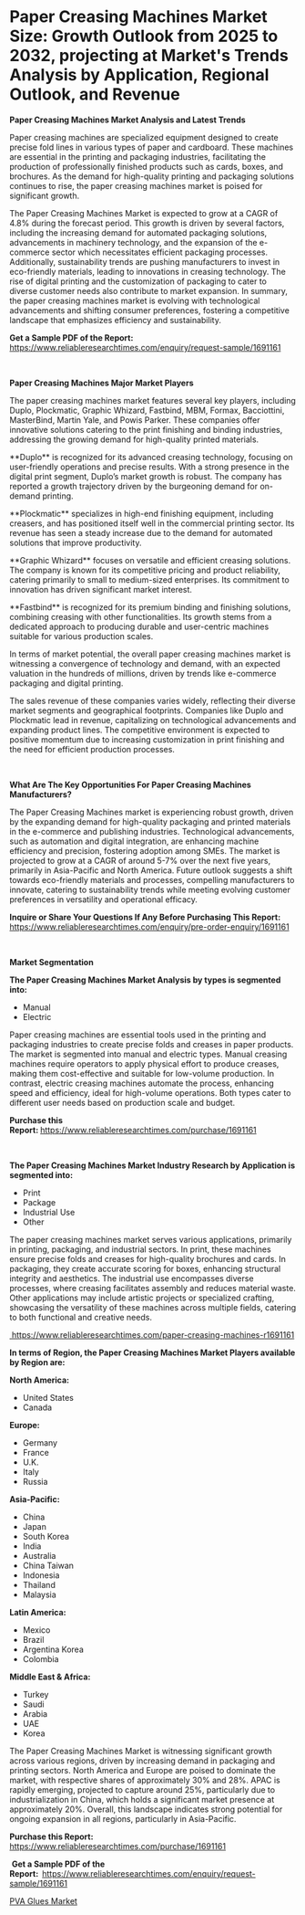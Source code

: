 <p><h1>Paper Creasing Machines Market Size: Growth Outlook from 2025 to 2032, projecting at Market's Trends Analysis by Application, Regional Outlook, and Revenue</h1></p><p><strong>Paper Creasing Machines Market Analysis and Latest Trends</strong></p>
<p><p>Paper creasing machines are specialized equipment designed to create precise fold lines in various types of paper and cardboard. These machines are essential in the printing and packaging industries, facilitating the production of professionally finished products such as cards, boxes, and brochures. As the demand for high-quality printing and packaging solutions continues to rise, the paper creasing machines market is poised for significant growth.</p><p>The Paper Creasing Machines Market is expected to grow at a CAGR of 4.8% during the forecast period. This growth is driven by several factors, including the increasing demand for automated packaging solutions, advancements in machinery technology, and the expansion of the e-commerce sector which necessitates efficient packaging processes. Additionally, sustainability trends are pushing manufacturers to invest in eco-friendly materials, leading to innovations in creasing technology. The rise of digital printing and the customization of packaging to cater to diverse customer needs also contribute to market expansion. In summary, the paper creasing machines market is evolving with technological advancements and shifting consumer preferences, fostering a competitive landscape that emphasizes efficiency and sustainability.</p></p>
<p><strong>Get a Sample PDF of the Report:&nbsp;</strong> <a href="https://www.reliableresearchtimes.com/enquiry/request-sample/1691161?utm_campaign=2203&utm_medium=2&utm_source=Github&utm_content=ia&utm_term=26032025&utm_id=paper-creasing-machines">https://www.reliableresearchtimes.com/enquiry/request-sample/1691161</a></p>
<p>&nbsp;</p>
<p><strong>Paper Creasing Machines Major Market Players</strong></p>
<p><p>The paper creasing machines market features several key players, including Duplo, Plockmatic, Graphic Whizard, Fastbind, MBM, Formax, Bacciottini, MasterBind, Martin Yale, and Powis Parker. These companies offer innovative solutions catering to the print finishing and binding industries, addressing the growing demand for high-quality printed materials.</p><p>**Duplo** is recognized for its advanced creasing technology, focusing on user-friendly operations and precise results. With a strong presence in the digital print segment, Duplo’s market growth is robust. The company has reported a growth trajectory driven by the burgeoning demand for on-demand printing.</p><p>**Plockmatic** specializes in high-end finishing equipment, including creasers, and has positioned itself well in the commercial printing sector. Its revenue has seen a steady increase due to the demand for automated solutions that improve productivity.</p><p>**Graphic Whizard** focuses on versatile and efficient creasing solutions. The company is known for its competitive pricing and product reliability, catering primarily to small to medium-sized enterprises. Its commitment to innovation has driven significant market interest.</p><p>**Fastbind** is recognized for its premium binding and finishing solutions, combining creasing with other functionalities. Its growth stems from a dedicated approach to producing durable and user-centric machines suitable for various production scales.</p><p>In terms of market potential, the overall paper creasing machines market is witnessing a convergence of technology and demand, with an expected valuation in the hundreds of millions, driven by trends like e-commerce packaging and digital printing.</p><p>The sales revenue of these companies varies widely, reflecting their diverse market segments and geographical footprints. Companies like Duplo and Plockmatic lead in revenue, capitalizing on technological advancements and expanding product lines. The competitive environment is expected to positive momentum due to increasing customization in print finishing and the need for efficient production processes.</p></p>
<p>&nbsp;</p>
<p><strong>What Are The Key Opportunities For Paper Creasing Machines Manufacturers?</strong></p>
<p><p>The Paper Creasing Machines market is experiencing robust growth, driven by the expanding demand for high-quality packaging and printed materials in the e-commerce and publishing industries. Technological advancements, such as automation and digital integration, are enhancing machine efficiency and precision, fostering adoption among SMEs. The market is projected to grow at a CAGR of around 5-7% over the next five years, primarily in Asia-Pacific and North America. Future outlook suggests a shift towards eco-friendly materials and processes, compelling manufacturers to innovate, catering to sustainability trends while meeting evolving customer preferences in versatility and operational efficacy.</p></p>
<p><strong>Inquire or Share Your Questions If Any Before Purchasing This Report:</strong> <a href="https://www.reliableresearchtimes.com/enquiry/pre-order-enquiry/1691161?utm_campaign=2203&utm_medium=2&utm_source=Github&utm_content=ia&utm_term=26032025&utm_id=paper-creasing-machines">https://www.reliableresearchtimes.com/enquiry/pre-order-enquiry/1691161</a></p>
<p>&nbsp;</p>
<p><strong>Market Segmentation</strong></p>
<p><strong>The Paper Creasing Machines Market Analysis by types is segmented into:</strong></p>
<p><ul><li>Manual</li><li>Electric</li></ul></p>
<p><p>Paper creasing machines are essential tools used in the printing and packaging industries to create precise folds and creases in paper products. The market is segmented into manual and electric types. Manual creasing machines require operators to apply physical effort to produce creases, making them cost-effective and suitable for low-volume production. In contrast, electric creasing machines automate the process, enhancing speed and efficiency, ideal for high-volume operations. Both types cater to different user needs based on production scale and budget.</p></p>
<p><strong>Purchase this Report:&nbsp;</strong><a href="https://www.reliableresearchtimes.com/purchase/1691161?utm_campaign=2203&utm_medium=2&utm_source=Github&utm_content=ia&utm_term=26032025&utm_id=paper-creasing-machines">https://www.reliableresearchtimes.com/purchase/1691161</a></p>
<p>&nbsp;</p>
<p><strong>The Paper Creasing Machines Market Industry Research by Application is segmented into:</strong></p>
<p><ul><li>Print</li><li>Package</li><li>Industrial Use</li><li>Other</li></ul></p>
<p><p>The paper creasing machines market serves various applications, primarily in printing, packaging, and industrial sectors. In print, these machines ensure precise folds and creases for high-quality brochures and cards. In packaging, they create accurate scoring for boxes, enhancing structural integrity and aesthetics. The industrial use encompasses diverse processes, where creasing facilitates assembly and reduces material waste. Other applications may include artistic projects or specialized crafting, showcasing the versatility of these machines across multiple fields, catering to both functional and creative needs.</p></p>
<p><a href="https://www.reliableresearchtimes.com/paper-creasing-machines-r1691161?utm_campaign=2203&utm_medium=2&utm_source=Github&utm_content=ia&utm_term=26032025&utm_id=paper-creasing-machines">&nbsp;https://www.reliableresearchtimes.com/paper-creasing-machines-r1691161</a></p>
<p><strong>In terms of Region, the Paper Creasing Machines Market Players available by Region are:</strong></p>
<p>
    <p> <strong> North America: </strong>
        <ul>
            <li>United States</li>
            <li>Canada</li>
        </ul>
        </p> 
    <p> <strong> Europe: </strong>
        <ul>
            <li>Germany</li>
            <li>France</li>
            <li>U.K.</li>
            <li>Italy</li>
            <li>Russia</li>
        </ul>
        </p> 
    <p> <strong> Asia-Pacific: </strong>
        <ul>
            <li>China</li>
            <li>Japan</li>
            <li>South Korea</li>
            <li>India</li>
            <li>Australia</li>
            <li>China Taiwan</li>
            <li>Indonesia</li>
            <li>Thailand</li>
            <li>Malaysia</li>
        </ul>
        </p> 
    <p> <strong> Latin America: </strong>
        <ul>
            <li>Mexico</li>
            <li>Brazil</li>
            <li>Argentina Korea</li>
            <li>Colombia</li>
        </ul>
        </p> 
    <p> <strong> Middle East & Africa: </strong>
        <ul>
            <li>Turkey</li>
            <li>Saudi</li>
            <li>Arabia</li>
            <li>UAE</li>
            <li>Korea</li>
        </ul>
    </p>
    </p>
<p><p>The Paper Creasing Machines Market is witnessing significant growth across various regions, driven by increasing demand in packaging and printing sectors. North America and Europe are poised to dominate the market, with respective shares of approximately 30% and 28%. APAC is rapidly emerging, projected to capture around 25%, particularly due to industrialization in China, which holds a significant market presence at approximately 20%. Overall, this landscape indicates strong potential for ongoing expansion in all regions, particularly in Asia-Pacific.</p></p>
<p><strong>Purchase this Report: </strong><a href="https://www.reliableresearchtimes.com/purchase/1691161?utm_campaign=2203&utm_medium=2&utm_source=Github&utm_content=ia&utm_term=26032025&utm_id=paper-creasing-machines">https://www.reliableresearchtimes.com/purchase/1691161</a></p>
<p>&nbsp;<strong>Get a Sample PDF of the Report:&nbsp;&nbsp;</strong><a href="https://www.reliableresearchtimes.com/enquiry/request-sample/1691161?utm_campaign=2203&utm_medium=2&utm_source=Github&utm_content=ia&utm_term=26032025&utm_id=paper-creasing-machines">https://www.reliableresearchtimes.com/enquiry/request-sample/1691161</a></p>
<p><strong></strong></p>
<p><p><a href="https://github.com/arneslullapq/Market-Research-Report-List-1/blob/main/pva-glues-market.md?utm_campaign=2203&utm_medium=2&utm_source=Github&utm_content=ia&utm_term=26032025&utm_id=paper-creasing-machines">PVA Glues Market</a></p></p>